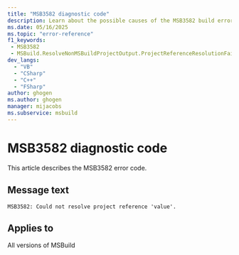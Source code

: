 ```yaml
---
title: "MSB3582 diagnostic code"
description: Learn about the possible causes of the MSB3582 build error, and get troubleshooting tips.
ms.date: 05/16/2025
ms.topic: "error-reference"
f1_keywords:
 - MSB3582
 - MSBuild.ResolveNonMSBuildProjectOutput.ProjectReferenceResolutionFailure
dev_langs:
  - "VB"
  - "CSharp"
  - "C++"
  - "FSharp"
author: ghogen
ms.author: ghogen
manager: mijacobs
ms.subservice: msbuild
---
```


# MSB3582 diagnostic code

<!-- :::ErrorDefinitionDescription::: -->
<!-- :::editable-content name="introDescription"::: -->
This article describes the MSB3582 error code.
<!-- :::editable-content-end::: -->

## Message text

<!-- :::editable-content name="messageText"::: -->
`MSB3582: Could not resolve project reference 'value'.`
<!-- :::editable-content-end::: -->
<!-- MSB3582: Could not resolve project reference "{0}". -->

<!-- :::editable-content name="postOutputDescription"::: -->
<!--
{StrBegin="MSB3582: "}
-->
<!-- :::editable-content-end::: -->
<!-- :::ErrorDefinitionDescription-end::: -->

## Applies to

All versions of MSBuild
